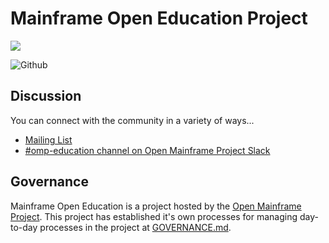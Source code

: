 # Mainframe Open Education Project

![](https://artwork.openmainframeproject.org/projects/mainframe-open-education/color/mainframe-open-education-color.svg)

![Github](https://img.shields.io/github/license/openmainframeproject/omp-education)


## Discussion

You can connect with the community in a variety of ways...

- [Mailing List](https://lists.openmainframeproject.org/g/omp-education-discussion)
- [#omp-education channel on Open Mainframe Project Slack](https://slack.openmainframeproject.org)

## Governance
Mainframe Open Education is a project hosted by the [Open Mainframe Project](https://openmainframeproject.org). This project has established it's own processes for managing day-to-day processes in the project at [GOVERNANCE.md](GOVERNANCE.md).
